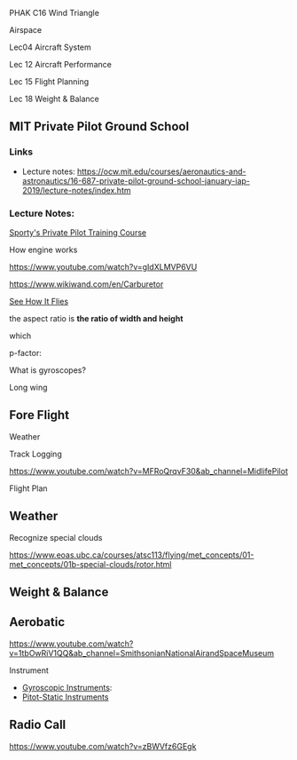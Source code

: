 PHAK C16 Wind Triangle



Airspace

Lec04 Aircraft System 

Lec 12 Aircraft Performance

Lec 15 Flight Planning

Lec 18 Weight & Balance

## MIT Private Pilot Ground School

### Links

* Lecture notes: https://ocw.mit.edu/courses/aeronautics-and-astronautics/16-687-private-pilot-ground-school-january-iap-2019/lecture-notes/index.htm

### Lecture Notes:



[Sporty's Private Pilot Training Course](https://dl.videos.sportys.com/onlinecourse/documents/privatestudyguide.pdf)



How engine works

https://www.youtube.com/watch?v=gIdXLMVP6VU



https://www.wikiwand.com/en/Carburetor 



[See How It Flies](https://www.av8n.com/how/#contents)



the aspect ratio is **the ratio of width and height**

which 



p-factor: 

What is gyroscopes? 

Long wing 

## Fore Flight

Weather

Track Logging 

https://www.youtube.com/watch?v=MFRoQrqvF30&ab_channel=MidlifePilot 



Flight Plan



## Weather

Recognize special clouds

https://www.eoas.ubc.ca/courses/atsc113/flying/met_concepts/01-met_concepts/01b-special-clouds/rotor.html 



## Weight & Balance



## Aerobatic

https://www.youtube.com/watch?v=1tbOwRiV1QQ&ab_channel=SmithsonianNationalAirandSpaceMuseum



Instrument

* [Gyroscopic Instruments](https://www.youtube.com/watch?v=hVsx4XWafXg): 
* [Pitot-Static Instruments](https://www.youtube.com/watch?v=kdFGbUouE_4)



## Radio Call 

https://www.youtube.com/watch?v=zBWVfz6GEgk 



